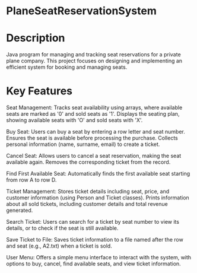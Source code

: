 # PlaneSeatReservationSystem
# Description
Java program for managing and tracking seat reservations for a private plane company. This project focuses on designing and implementing an efficient system for booking and managing seats.
# Key Features 
Seat Management:
Tracks seat availability using arrays, where available seats are marked as '0' and sold seats as '1'.
Displays the seating plan, showing available seats with 'O' and sold seats with 'X'.

Buy Seat:
Users can buy a seat by entering a row letter and seat number.
Ensures the seat is available before processing the purchase.
Collects personal information (name, surname, email) to create a ticket.

Cancel Seat:
Allows users to cancel a seat reservation, making the seat available again.
Removes the corresponding ticket from the record.

Find First Available Seat:
Automatically finds the first available seat starting from row A to row D.

Ticket Management:
Stores ticket details including seat, price, and customer information (using Person and Ticket classes).
Prints information about all sold tickets, including customer details and total revenue generated.

Search Ticket:
Users can search for a ticket by seat number to view its details, or to check if the seat is still available.

Save Ticket to File:
Saves ticket information to a file named after the row and seat (e.g., A2.txt) when a ticket is sold.

User Menu:
Offers a simple menu interface to interact with the system, with options to buy, cancel, find available seats, and view ticket information.
